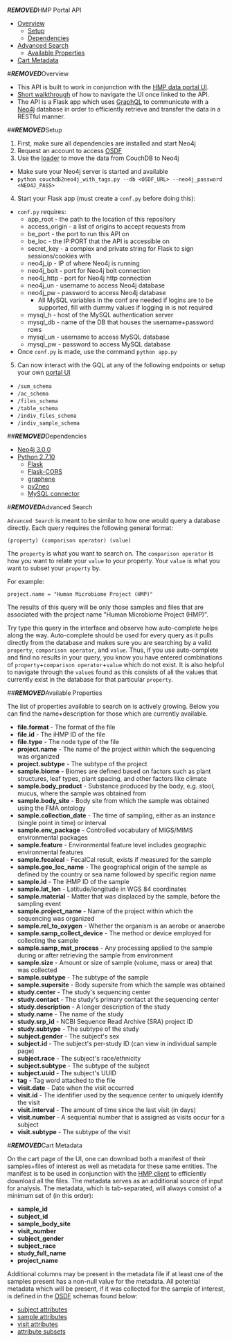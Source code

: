 ***REMOVED***HMP Portal API

* [Overview](https://github.com/jmatsumura/ihmp_portal_api#overview)
  * [Setup](https://github.com/jmatsumura/ihmp_portal_api#setup)
  * [Dependencies](https://github.com/jmatsumura/ihmp_portal_api#dependencies)
* [Advanced Search](https://github.com/jmatsumura/ihmp_portal_api#advanced-search)
  * [Available Properties](https://github.com/jmatsumura/ihmp_portal_api#available-properties)
* [Cart Metadata](https://github.com/jmatsumura/ihmp_portal_api#cart-metadata)

#***REMOVED***Overview

* This API is built to work in conjunction with the [HMP data portal UI]( https://github.com/jmatsumura/portal-ui). 
* [Short walkthrough](https://www.youtube.com/watch?v=hbSUBr8yWNY) of how to navigate the UI once linked to the API.
* The API is a Flask app which uses [GraphQL](http://graphql.org/) to communicate with a [Neo4j](https://neo4j.com/) database in order to efficiently retrieve and transfer the data in a RESTful manner. 

##***REMOVED***Setup
1. First, make sure all dependencies are installed and start Neo4j
2. Request an account to access [OSDF](http://osdf.igs.umaryland.edu/)
3. Use the [loader](https://github.com/jmatsumura/iHMPDCC_new_fxns/blob/master/OSDF_to_Neo4j/couchdb2neo4j_with_tags.py) to move the data from CouchDB to Neo4j
 * Make sure your Neo4j server is started and available
 * `python couchdb2neo4j_with_tags.py --db <OSDF_URL> --neo4j_password <NEO4J_PASS>`
4. Start your Flask app (must create a `conf.py` before doing this):
 * `conf.py` requires:
   * app_root - the path to the location of this repository
   * access_origin - a list of origins to accept requests from
   * be_port - the port to run this API on
   * be_loc - the IP:PORT that the API is accessible on 
   * secret_key - a complex and private string for Flask to sign sessions/cookies with
   * neo4j_ip - IP of where Neo4j is running
   * neo4j_bolt - port for Neo4j bolt connection
   * neo4j_http - port for Neo4j http connection
   * neo4j_un - username to access Neo4j database
   * neo4j_pw - password to access Neo4j database
     * All MySQL variables in the conf are needed if logins are to be supported, fill with dummy values if logging in is not required
   * mysql_h - host of the MySQL authentication server
   * mysql_db - name of the DB that houses the username+password rows
   * mysql_un - username to access MySQL database
   * mysql_pw - password to access MySQL database
 * Once `conf.py` is made, use the command `python app.py`
5. Can now interact with the GQL at any of the following endpoints or setup your own [portal UI]( https://github.com/jmatsumura/portal-ui)
 * `/sum_schema`
 * `/ac_schema`
 * `/files_schema`
 * `/table_schema`
 * `/indiv_files_schema`
 * `/indiv_sample_schema`

##***REMOVED***Dependencies
* [Neo4j 3.0.0](https://neo4j.com/release-notes/neo4j-3-0-0/)
* [Python 2.7.10](https://www.python.org/downloads/release/python-2710/)
  * [Flask](http://flask.pocoo.org/docs/0.12/installation/)
  * [Flask-CORS](https://flask-cors.readthedocs.io/en/latest/)
  * [graphene](http://docs.graphene-python.org/en/latest/quickstart/)
  * [py2neo](http://py2neo.org/v3/)
  * [MySQL connector](https://dev.mysql.com/doc/connector-python/en/connector-python-installation.html)

#***REMOVED***Advanced Search

`Advanced Search` is meant to be similar to how one would query a database directly. Each query requires the following general format:
```
(property) (comparison operator) (value)
```
The `property` is what you want to search on. The `comparison operator` is how you want to relate your `value` to your property. Your `value` is what you want to subset your `property` by. 

For example:
```
project.name = "Human Microbiome Project (HMP)"
```
The results of this query will be only those samples and files that are associated with the project name "Human Microbiome Project (HMP)". 

Try type this query in the interface and observe how auto-complete helps along the way. Auto-complete should be used for every query as it pulls directly from the database and makes sure you are searching by a valid `property`, `comparison operator`, and `value`. Thus, if you use auto-complete and find no results in your query, you know you have entered combinations of `property`+`comparison operator`+`value` which do not exist. It is also helpful to navigate through the `value`s found as this consists of all the values that currently exist in the database for that particular `property`. 

##***REMOVED***Available Properties

The list of properties available to search on is actively growing. Below you can find the name+description for those which are currently available.

* **file.format** - The format of the file
* **file.id** - The iHMP ID of the file
* **file.type** - The node type of the file
* **project.name** - The name of the project within which the sequencing was organized
* **project.subtype** - The subtype of the project
* **sample.biome** - Biomes are defined based on factors such as plant structures, leaf types, plant spacing, and other factors like climate
* **sample.body_product** - Substance produced by the body, e.g. stool, mucus, where the sample was obtained from
* **sample.body_site** - Body site from which the sample was obtained using the FMA ontology
* **sample.collection_date** - The time of sampling, either as an instance (single point in time) or interval
* **sample.env_package** - Controlled vocabulary of MIGS/MIMS environmental packages
* **sample.feature** - Environmental feature level includes geographic environmental features
* **sample.fecalcal** - FecalCal result, exists if measured for the sample
* **sample.geo_loc_name** - The geographical origin of the sample as defined by the country or sea name followed by specific region name
* **sample.id** - The iHMP ID of the sample
* **sample.lat_lon** - Latitude/longitude in WGS 84 coordinates
* **sample.material** - Matter that was displaced by the sample, before the sampling event
* **sample.project_name** - Name of the project within which the sequencing was organized
* **sample.rel_to_oxygen** - Whether the organism is an aerobe or anaerobe
* **sample.samp_collect_device** - The method or device employed for collecting the sample
* **sample.samp_mat_process** - Any processing applied to the sample during or after retrieving the sample from environment
* **sample.size** - Amount or size of sample (volume, mass or area) that was collected
* **sample.subtype** - The subtype of the sample
* **sample.supersite** - Body supersite from which the sample was obtained
* **study.center** - The study's sequencing center
* **study.contact** - The study's primary contact at the sequencing center
* **study.description** - A longer description of the study
* **study.name** - The name of the study
* **study.srp_id** - NCBI Sequence Read Archive (SRA) project ID
* **study.subtype** - The subtype of the study
* **subject.gender** - The subject's sex
* **subject.id** - The subject's per-study ID (can view in individual sample page)
* **subject.race** - The subject's race/ethnicity
* **subject.subtype** - The subtype of the subject
* **subject.uuid** - The subject's UUID
* **tag** - Tag word attached to the file
* **visit.date** - Date when the visit occurred
* **visit.id** - The identifier used by the sequence center to uniquely identify the visit
* **visit.interval** - The amount of time since the last visit (in days)
* **visit.number** - A sequential number that is assigned as visits occur for a subject
* **visit.subtype** - The subtype of the visit

#***REMOVED***Cart Metadata

On the cart page of the UI, one can download both a manifest of their samples+files of interest as well as metadata for these same entities. The manifest is to be used in conjunction with the [HMP client](https://github.com/IGS/hmp_client) to efficiently download all the files. The metadata serves as an additional source of input for analysis. The metadata, which is tab-separated, will always consist of a minimum set of (in this order):
 * **sample_id**
 * **subject_id**
 * **sample_body_site**
 * **visit_number**
 * **subject_gender**
 * **subject_race**
 * **study_full_name**
 * **project_name**

Additional columns may be present in the metadata file if at least one of the samples present has a non-null value for the metadata. All potential metadata which will be present, if it was collected for the sample of interest, is defined in the [OSDF](https://github.com/IGS/OSDF) schemas found below:
* [subject attributes](https://github.com/ihmpdcc/osdf-schemas/blob/master/ihmp/schemas/subject_attr.json)
* [sample attributes](https://github.com/ihmpdcc/osdf-schemas/blob/master/ihmp/schemas/sample_attr.json)
* [visit attributes](https://github.com/ihmpdcc/osdf-schemas/blob/master/ihmp/schemas/visit_attr.json)
* [attribute subsets](https://github.com/ihmpdcc/osdf-schemas/tree/master/ihmp/aux)